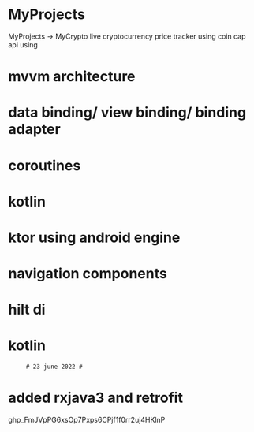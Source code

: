 # MyProjects
MyProjects -> MyCrypto
live cryptocurrency price tracker using coin cap api using
# mvvm architecture
# data binding/ view binding/ binding adapter
# coroutines
# kotlin
# ktor using android engine
# navigation components
# hilt di
# kotlin
         # 23 june 2022 #
# added rxjava3 and retrofit 
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